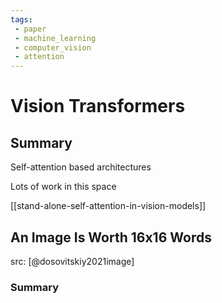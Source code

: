 ```yaml
---
tags:
 - paper
 - machine_learning
 - computer_vision
 - attention
---
```


# Vision Transformers

## Summary

Self-attention based architectures

Lots of work in this space

[[stand-alone-self-attention-in-vision-models]]


## An Image Is Worth 16x16 Words

src: [@dosovitskiy2021image]

### Summary


